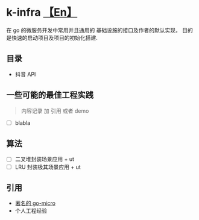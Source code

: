 <!--
 * @Author: 27
 * @LastEditors: 27
 * @Date: 2022-03-18 15:03:40
 * @LastEditTime: 2024-09-09 10:36:21
 * @FilePath: /k-infra/README-Zh.md
 * @description: type some description
-->
# k-infra [【En】](./README.md)

在 go 的微服务开发中常用并且通用的 基础设施的接口及作者的默认实现，
目的是快速的启动项目及项目的初始化搭建.

## 目录
- 抖音 API

## 一些可能的最佳工程实践
> 内容记录 加 引用 或者 demo
- [ ] blabla 

## 算法
- [ ] 二叉堆封装场景应用 + ut 
- [ ] LRU 封装极其场景应用 + ut

## 引用
- [著名的 go-micro](https://github.com/asim/go-micro)
- 个人工程经验
